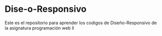# Dise-o-Responsivo
Este es el repositorio para aprender los codigos de Diseño-Responsivo de la asignatura programación web ll
